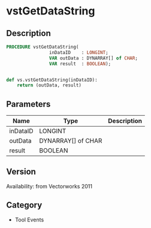 # vstGetDataString

## Description
```pascal
PROCEDURE vstGetDataString(
				inDataID    : LONGINT;
				VAR outData : DYNARRAY[] of CHAR;
				VAR result  : BOOLEAN);
```

```python

def vs.vstGetDataString(inDataID):
    return (outData, result)
```

## Parameters
|Name|Type|Description|
|---|---|---|
|inDataID|LONGINT||
|outData|DYNARRAY[] of CHAR||
|result|BOOLEAN||

## Version
Availability: from Vectorworks 2011
## Category
* Tool Events

